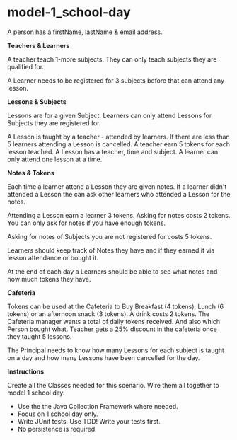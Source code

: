 # model-1_school-day


A person has a firstName, lastName & email address.

**Teachers & Learners**


A teacher teach 1-more subjects. They can only teach subjects they are qualified for.

A Learner needs to be registered for 3 subjects before that can attend any lesson.

**Lessons & Subjects**


Lessons are for a given Subject. Learners can only attend Lessons for Subjects they are registered for.

A Lesson is taught by a teacher - attended by learners. If there are less than 5 learners attending a Lesson is cancelled. A teacher earn 5 tokens for each lesson teached. A Lesson has a teacher, time and subject. A learner can only attend one lesson at a time.

**Notes & Tokens**


Each time a learner attend a Lesson they are given notes. If a learner didn't attended a Lesson the can ask other learners who attended a Lesson for the notes.

Attending a Lesson earn a learner 3 tokens. Asking for notes costs 2 tokens. You can only ask for notes if you have enough tokens.

Asking for notes of Subjects you are not registered for costs 5 tokens.

Learners should keep track of Notes they have and if they earned it via lesson attendance or bought it.

At the end of each day a Learners should be able to see what notes and how much tokens they have.

**Cafeteria**


Tokens can be used at the Cafeteria to Buy Breakfast (4 tokens), Lunch (6 tokens) or an afternoon snack (3 tokens). A drink costs 2 tokens. The Cafeteria manager wants a total of daily tokens received. And also which Person bought what. Teacher gets a 25% discount in the cafeteria once they taught 5 lessons.

The Principal needs to know how many Lessons for each subject is taught on a day and how many Lessons have been cancelled for the day.

**Instructions**


Create all the Classes needed for this scenario. Wire them all together to model 1 school day.

- Use the the Java Collection Framework where needed.
- Focus on 1 school day only.
- Write JUnit tests. Use TDD! Write your tests first.
- No persistence is required.
